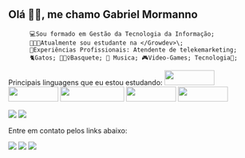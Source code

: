 ## Olá 🖐🏽, me chamo Gabriel Mormanno

          💻Sou formado em Gestão da Tecnologia da Informação;
          👩🏽‍💻Atualmente sou estudante na </Growdev>\;
          🎈Experiências Profissionais: Atendente de telekemarketing;
          🐈Gatos; ⛹🏽‍♀️Basquete; 🎵 Musica; 🎮Video-Games; Tecnologia🧡;
              
<div>
      Principais linguagens que eu estou estudando:
      <img src="https://img.shields.io/badge/HTML5-E34F26?style=for-the-badge&logo=html5&logoColor=white" width="100px" height="30px"  />
      <img src="https://img.shields.io/badge/CSS3-1572B6?style=for-the-badge&logo=css3&logoColor=white" width="100px" height="30px" />
      <img src="https://img.shields.io/badge/JavaScript-F7DF1E?style=for-the-badge&logo=javascript&logoColor=black" width="128px" height="30px"/>
      <img src="https://img.shields.io/badge/TypeScript-007ACC?style=for-the-badge&logo=typescript&logoColor=white" width="100px" height="30px" />
      <img src="https://img.shields.io/badge/Node.js-43853D?style=for-the-badge&logo=node.js&logoColor=white" width="100px" height="30px" />
</div>

<div>
    </p>
<picture>
<source
  srcset="https://github-readme-stats.vercel.app/api?username=MormannoDev&show_icons=true&theme=dark"
  media="(prefers-color-scheme: dark)"
/>
<source
  srcset="https://github-readme-stats.vercel.app/api?username=MormannoDev33&show_icons=true"
  media="(prefers-color-scheme: light), (prefers-color-scheme: no-preference)"
/>
<img src="https://github-readme-stats.vercel.app/api?username=MormannoDev&show_icons=true" />
</picture>
<picture>
<source
  srcset="https://github-readme-stats.vercel.app/api/top-langs/?username=MormannoDev&size_weight=0.5&count_weight=0.5"
  media="(prefers-color-scheme: dark)"
/>
<source
  srcset="https://github-readme-stats.vercel.app/api/top-langs/?username=MormannoDev&size_weight=0.5&count_weight=0.5"
/>
<img src="https://github-readme-stats.vercel.app/api/top-langs/?username=MormannoDev&size_weight=0.5&count_weight=0.5" />
</picture></p>  
</div>
      
Entre em contato pelos links abaixo:
<div>

  <a href="https://instagram.com/gabrielmormanno" target="_blank"><img src="https://img.shields.io/badge/-Instagram-%23E4405F?style=for-the-badge&logo=instagram&logoColor=white" target="_blank"></a>
  <a href="https://www.linkedin.com/in/gabriel-mormanno-5b8a15211/" target="_blank"><img src="https://img.shields.io/badge/-LinkedIn-%230077B5?style=for-the-badge&logo=linkedin&logoColor=white" target="_blank"></a>
  <a href="https://www.t.me/Gmormanno" target="_blank"><img src="https://img.shields.io/badge/Telegram-2CA5E0?style=for-the-badge&logo=telegram&logoColor=white" target="_blank"></a>
  
</div>
